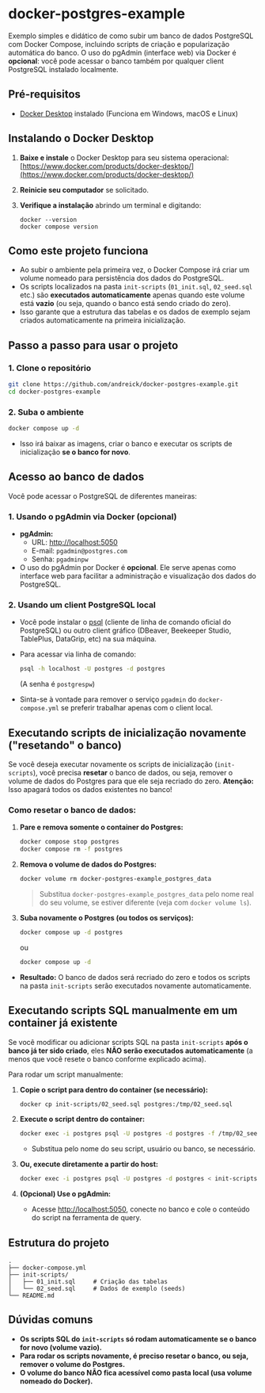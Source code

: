 # docker-postgres-example

Exemplo simples e didático de como subir um banco de dados PostgreSQL com Docker Compose, incluindo scripts de criação e popularização automática do banco.
O uso do pgAdmin (interface web) via Docker é **opcional**: você pode acessar o banco também por qualquer client PostgreSQL instalado localmente.

## **Pré-requisitos**

- [Docker Desktop](https://www.docker.com/products/docker-desktop/) instalado
  (Funciona em Windows, macOS e Linux)

## **Instalando o Docker Desktop**

1. **Baixe e instale** o Docker Desktop para seu sistema operacional:
   [https://www.docker.com/products/docker-desktop/](https://www.docker.com/products/docker-desktop/)

2. **Reinicie seu computador** se solicitado.

3. **Verifique a instalação** abrindo um terminal e digitando:
   ```
   docker --version
   docker compose version
   ```

## **Como este projeto funciona**

- Ao subir o ambiente pela primeira vez, o Docker Compose irá criar um volume nomeado para persistência dos dados do PostgreSQL.
- Os scripts localizados na pasta `init-scripts` (`01_init.sql`, `02_seed.sql` etc.) são **executados automaticamente** apenas quando este volume está **vazio** (ou seja, quando o banco está sendo criado do zero).
- Isso garante que a estrutura das tabelas e os dados de exemplo sejam criados automaticamente na primeira inicialização.

## **Passo a passo para usar o projeto**

### **1. Clone o repositório**

```bash
git clone https://github.com/andreick/docker-postgres-example.git
cd docker-postgres-example
```

### **2. Suba o ambiente**

```bash
docker compose up -d
```

- Isso irá baixar as imagens, criar o banco e executar os scripts de inicialização **se o banco for novo**.

## **Acesso ao banco de dados**

Você pode acessar o PostgreSQL de diferentes maneiras:

### **1. Usando o pgAdmin via Docker (opcional)**
- **pgAdmin:**
  - URL: [http://localhost:5050](http://localhost:5050)
  - E-mail: `pgadmin@postgres.com`
  - Senha: `pgadminpw`
- O uso do pgAdmin por Docker é **opcional**. Ele serve apenas como interface web para facilitar a administração e visualização dos dados do PostgreSQL.

### **2. Usando um client PostgreSQL local**
- Você pode instalar o [psql](https://www.postgresql.org/download/) (cliente de linha de comando oficial do PostgreSQL) ou outro client gráfico (DBeaver, Beekeeper Studio, TablePlus, DataGrip, etc) na sua máquina.
- Para acessar via linha de comando:
  ```bash
  psql -h localhost -U postgres -d postgres
  ```
  (A senha é `postgrespw`)

- Sinta-se à vontade para remover o serviço `pgadmin` do `docker-compose.yml` se preferir trabalhar apenas com o client local.

## **Executando scripts de inicialização novamente (\"resetando\" o banco)**

Se você deseja executar novamente os scripts de inicialização (`init-scripts`), você precisa **resetar** o banco de dados, ou seja, remover o volume de dados do Postgres para que ele seja recriado do zero.
**Atenção:** Isso apagará todos os dados existentes no banco!

### **Como resetar o banco de dados:**

1. **Pare e remova somente o container do Postgres:**
   ```bash
   docker compose stop postgres
   docker compose rm -f postgres
   ```

2. **Remova o volume de dados do Postgres:**
   ```bash
   docker volume rm docker-postgres-example_postgres_data
   ```
   > Substitua `docker-postgres-example_postgres_data` pelo nome real do seu volume, se estiver diferente (veja com `docker volume ls`).

3. **Suba novamente o Postgres (ou todos os serviços):**
   ```bash
   docker compose up -d postgres
   ```
   ou
   ```bash
   docker compose up -d
   ```

- **Resultado:**
  O banco de dados será recriado do zero e todos os scripts na pasta `init-scripts` serão executados novamente automaticamente.

## **Executando scripts SQL manualmente em um container já existente**

Se você modificar ou adicionar scripts SQL na pasta `init-scripts` **após o banco já ter sido criado**, eles **NÃO serão executados automaticamente** (a menos que você resete o banco conforme explicado acima).

Para rodar um script manualmente:

1. **Copie o script para dentro do container (se necessário):**
   ```bash
   docker cp init-scripts/02_seed.sql postgres:/tmp/02_seed.sql
   ```
2. **Execute o script dentro do container:**
   ```bash
   docker exec -i postgres psql -U postgres -d postgres -f /tmp/02_seed.sql
   ```
   - Substitua pelo nome do seu script, usuário ou banco, se necessário.

3. **Ou, execute diretamente a partir do host:**
   ```bash
   docker exec -i postgres psql -U postgres -d postgres < init-scripts/02_seed.sql
   ```

4. **(Opcional) Use o pgAdmin:**
   - Acesse [http://localhost:5050](http://localhost:5050), conecte no banco e cole o conteúdo do script na ferramenta de query.

## **Estrutura do projeto**

```
.
├── docker-compose.yml
├── init-scripts/
│   ├── 01_init.sql     # Criação das tabelas
│   └── 02_seed.sql     # Dados de exemplo (seeds)
└── README.md
```

## **Dúvidas comuns**

- **Os scripts SQL do `init-scripts` só rodam automaticamente se o banco for novo (volume vazio).**
- **Para rodar os scripts novamente, é preciso resetar o banco, ou seja, remover o volume do Postgres.**
- **O volume do banco NÃO fica acessível como pasta local (usa volume nomeado do Docker).**

